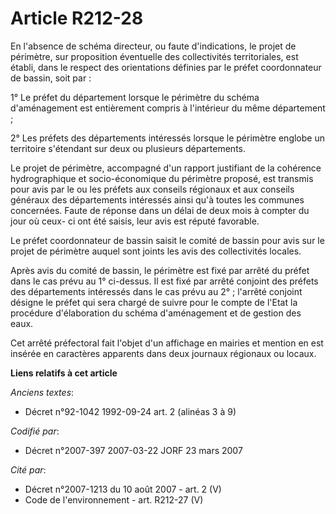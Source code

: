 # Article R212-28

En l'absence de schéma directeur, ou faute d'indications, le projet de périmètre, sur proposition éventuelle des
collectivités territoriales, est établi, dans le respect des orientations définies par le préfet coordonnateur de bassin,
soit par :

1° Le préfet du département lorsque le périmètre du schéma d'aménagement est entièrement compris à l'intérieur du même
département ;

2° Les préfets des départements intéressés lorsque le périmètre englobe un territoire s'étendant sur deux ou plusieurs
départements.

Le projet de périmètre, accompagné d'un rapport justifiant de la cohérence hydrographique et socio-économique du périmètre
proposé, est transmis pour avis par le ou les préfets aux conseils régionaux et aux conseils généraux des départements
intéressés ainsi qu'à toutes les communes concernées. Faute de réponse dans un délai de deux mois à compter du jour où ceux-
ci ont été saisis, leur avis est réputé favorable.

Le préfet coordonnateur de bassin saisit le comité de bassin pour avis sur le projet de périmètre auquel sont joints les avis
des collectivités locales.

Après avis du comité de bassin, le périmètre est fixé par arrêté du préfet dans le cas prévu au 1° ci-dessus. Il est fixé par
arrêté conjoint des préfets des départements intéressés dans le cas prévu au 2° ; l'arrêté conjoint désigne le préfet qui
sera chargé de suivre pour le compte de l'Etat la procédure d'élaboration du schéma d'aménagement et de gestion des eaux.

Cet arrêté préfectoral fait l'objet d'un affichage en mairies et mention en est insérée en caractères apparents dans deux
journaux régionaux ou locaux.

**Liens relatifs à cet article**

_Anciens textes_:

  - Décret n°92-1042 1992-09-24 art. 2 (alinéas 3 à 9)

_Codifié par_:

  - Décret n°2007-397 2007-03-22 JORF 23 mars 2007

_Cité par_:

  - Décret n°2007-1213 du 10 août 2007 - art. 2 (V)
  - Code de l'environnement - art. R212-27 (V)
